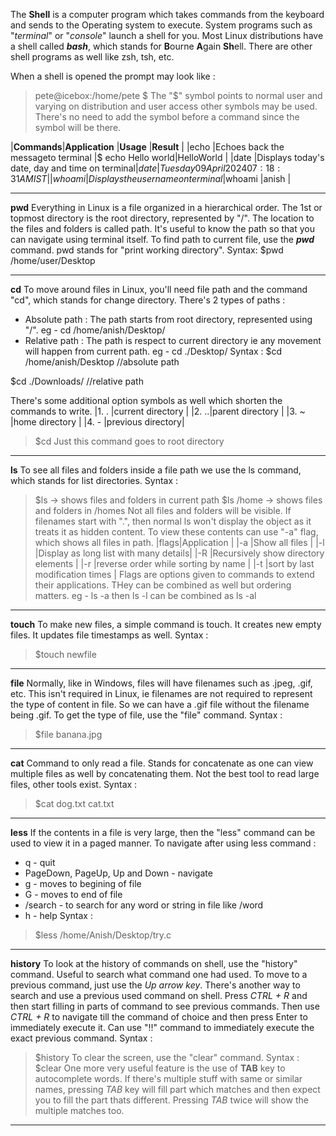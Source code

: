   The **Shell** is a computer program which takes commands from the keyboard and sends to the Operating system to execute. System programs such as "_terminal_" or "_console_" launch a shell for you. Most Linux distributions have a shell called ***bash***, which stands for **B**ourne **A**gain **Sh**ell. There are other shell programs as well like zsh, tsh, etc.

  When a shell is opened the prompt may look like :
>pete@icebox:/home/pete $
The "$" symbol points to normal user and varying on distribution and user access other symbols may be used. There's no need to add the symbol before a command since the symbol will be there.

|**Commands**|**Application**                                |**Usage**         |**Result**                           |
|echo        |Echoes back the messageto terminal             |$ echo Hello world|HelloWorld                           |
|date        |Displays today's date, day and time on terminal|$date             |Tuesday 09 April 2024 07:18:31 AM IST|
|whoami      |Displays the username on terminal              |$whoami           |anish                                |

---

**pwd**
  Everything in Linux is a file organized in a hierarchical order. The 1st or topmost directory is the root directory, represented by "/". The location to the files and folders is called path. It's useful to know the path so that you can navigate using terminal itself. To find path to current file, use the ***pwd*** command. pwd stands for "print working directory".
Syntax:
$pwd
/home/user/Desktop

---

**cd**
  To move around files in Linux, you'll need file path and the command "cd", which stands for change directory. There's 2 types of paths :
+ Absolute path : The path starts from root directory, represented using "/". eg - cd /home/anish/Desktop/
+ Relative path : The path is respect to current directory ie any movement will happen from current path. eg - cd ./Desktop/
Syntax :
$cd /home/anish/Desktop //absolute path

$cd ./Downloads/  //relative path

  There's some additional option symbols as well which shorten the commands to write.
|1. . |current directory |
|2. ..|parent directory  |
|3. ~ |home directory    |
|4. - |previous directory|
> $cd Just this command goes to root directory

---

**ls**
  To see all files and folders inside a file path we use the ls command, which stands for list directories. 
Syntax :
> $ls -> shows files and folders in current path
> $ls /home -> shows files and folders in /homes
  Not all files and folders will be visible. If filenames start with ".", then normal ls won't display the object as it treats it as hidden content. To view these contents can use "-a" flag, which shows all files in path. 
|flags|Application                           |
|-a   |Show all files                        |
|-l   |Display as long list with many details|
|-R   |Recursively show directory elements   |
|-r   |reverse order while sorting by name   |
|-t   |sort by last modification times       |
Flags are options given to commands to extend their applications. THey can be combined as well but ordering matters. eg - ls -a then ls -l can be combined as ls -al

---

**touch**
  To make new files, a simple command is touch. It creates new empty files. It updates file timestamps as well.
Syntax :
> $touch newfile

---

**file**
  Normally, like in Windows, files will have filenames such as .jpeg, .gif, etc. This isn't required in Linux, ie filenames are not required to represent the type of content in file. So we can have a .gif file without the filename being .gif. To get the type of file, use the "file" command.
Syntax :
> $file banana.jpg

---

**cat**
  Command to only read a file. Stands for concatenate as one can view multiple files as well by concatenating them. Not the best tool to read large files, other tools exist.
Syntax :
> $cat dog.txt cat.txt

---

**less**
  If the contents in a file is very large, then the "less" command can be used to view it in a paged manner. To navigate after using less command :
+ q - quit
+ PageDown, PageUp, Up and Down - navigate 
+ g - moves to begining of file
+ G - moves to end of file
+ /search - to search for any word or string in file like /word
+ h - help
Syntax :
> $less /home/Anish/Desktop/try.c

---

**history**
  To look at the history of commands on shell, use the "history" command. Useful to search what command one had used. To move to a previous command, just use the *Up arrow key*.
There's another way to search and use a previous used command on shell. Press *CTRL + R* and then start filling in parts of command to see previous commands. Then use *CTRL + R* to navigate till the command of choice and then press Enter to immediately execute it. Can use "!!" command to immediately execute the exact previous command.
Syntax :
> $history
To clear the screen, use the "clear" command.
Syntax :
> $clear
One more very useful feature is the use of __TAB__ key to autocomplete words. If there's multiple stuff with same or similar names, pressing *TAB* key will fill part which matches and then expect you to fill the part thats different. Pressing *TAB* twice will show the multiple matches too.

---

